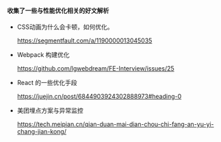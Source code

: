 #### 收集了一些与性能优化相关的好文解析



- CSS动画为什么会卡顿，如何优化。

  https://segmentfault.com/a/1190000013045035

- Webpack 构建优化

  https://github.com/lgwebdream/FE-Interview/issues/25

- React 的一些优化手段

  https://juejin.cn/post/6844903924302888973#heading-0

- 美团埋点方案与异常监控

  https://tech.meipian.cn/qian-duan-mai-dian-chou-chi-fang-an-yu-yi-chang-jian-kong/